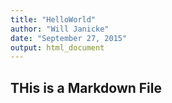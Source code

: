 ```yaml
---
title: "HelloWorld"
author: "Will Janicke"
date: "September 27, 2015"
output: html_document
---
```

## THis is a Markdown File

